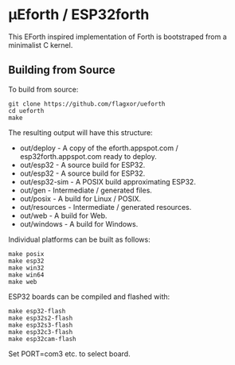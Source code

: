 # µEforth / ESP32forth

This EForth inspired implementation of Forth is bootstraped from a minimalist C kernel.

## Building from Source

To build from source:

```
git clone https://github.com/flagxor/ueforth
cd ueforth
make
```

The resulting output will have this structure:

* out/deploy - A copy of the eforth.appspot.com / esp32forth.appspot.com ready to deploy.
* out/esp32 - A source build for ESP32.
* out/esp32 - A source build for ESP32.
* out/esp32-sim - A POSIX build approximating ESP32.
* out/gen - Intermediate / generated files.
* out/posix - A build for Linux / POSIX.
* out/resources - Intermediate / generated resources.
* out/web - A build for Web.
* out/windows - A build for Windows.

Individual platforms can be built as follows:

```
make posix
make esp32
make win32
make win64
make web
```

ESP32 boards can be compiled and flashed with:

```
make esp32-flash
make esp32s2-flash
make esp32s3-flash
make esp32c3-flash
make esp32cam-flash
```

Set PORT=com3 etc. to select board.
